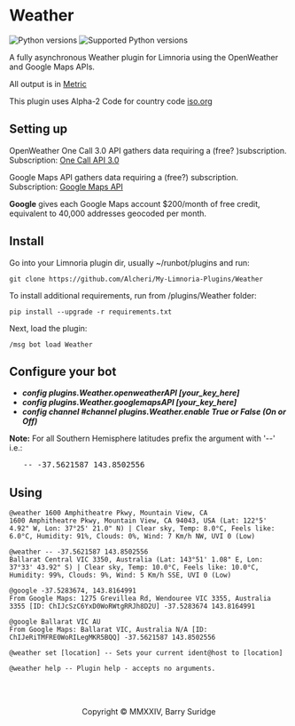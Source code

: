 # Weather

![Python versions](https://img.shields.io/badge/Python-version-blue) ![Supported Python versions](https://img.shields.io/badge/3.9%2C%203.10%2C%203.11%2C%203.12-blue.svg)

A fully asynchronous Weather plugin for Limnoria using the OpenWeather and Google Maps APIs.

All output is in [Metric](https://www.bipm.org/en/)

This plugin uses Alpha-2 Code for country code [iso.org](https://www.iso.org/obp/ui#iso:pub:PUB500001:en)

## Setting up

OpenWeather One Call 3.0 API gathers data requiring a (free? )subscription.\
Subscription: [One Call API 3.0](https://openweathermap.org/api/one-call-3)

Google Maps API gathers data requiring a (free?) subscription.\
Subscription: [Google Maps API](https://developers.google.com/maps)

**Google** gives each Google Maps account $200/month of free credit, equivalent to 40,000 addresses geocoded per month.

## Install

Go into your Limnoria plugin dir, usually ~/runbot/plugins and run:

```plaintext
git clone https://github.com/Alcheri/My-Limnoria-Plugins/Weather
```

To install additional requirements, run from /plugins/Weather folder:

```plaintext
pip install --upgrade -r requirements.txt 
```

Next, load the plugin:

```plaintext
/msg bot load Weather
```

## Configure your bot

* **_config plugins.Weather.openweatherAPI [your_key_here]_**
* **_config plugins.Weather.googlemapsAPI [your_key_here]_**
* **_config channel #channel plugins.Weather.enable True or False (On or Off)_**

**Note:** For all Southern Hemisphere latitudes prefix the argument with '--' i.e.:
<pre>   -- -37.5621587 143.8502556</pre>

## Using

```plaintext
@weather 1600 Amphitheatre Pkwy, Mountain View, CA
1600 Amphitheatre Pkwy, Mountain View, CA 94043, USA (Lat: 122°5' 4.92" W, Lon: 37°25' 21.0" N) | Clear sky, Temp: 8.0°C, Feels like: 6.0°C, Humidity: 91%, Clouds: 0%, Wind: 7 Km/h NW, UVI 0 (Low)

@weather -- -37.5621587 143.8502556
Ballarat Central VIC 3350, Australia (Lat: 143°51' 1.08" E, Lon: 37°33' 43.92" S) | Clear sky, Temp: 10.0°C, Feels like: 10.0°C, Humidity: 99%, Clouds: 9%, Wind: 5 Km/h SSE, UVI 0 (Low)

@google -37.5283674, 143.8164991
From Google Maps: 1275 Grevillea Rd, Wendouree VIC 3355, Australia 3355 [ID: ChIJcSzC6YxD0WoRWtgRRJh8D2U] -37.5283674 143.8164991

@google Ballarat VIC AU
From Google Maps: Ballarat VIC, Australia N/A [ID: ChIJeRiTMFRE0WoRILegMKR5BQQ] -37.5621587 143.8502556

@weather set [location] -- Sets your current ident@host to [location]

@weather help -- Plugin help - accepts no arguments.
```

<br/><br/>
<p align="center">Copyright © MMXXIV, Barry Suridge</p>
